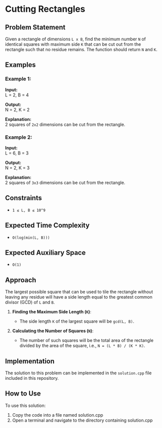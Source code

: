 # Cutting Rectangles

## Problem Statement

Given a rectangle of dimensions `L x B`, find the minimum number `N` of identical squares with maximum side `K` that can be cut out from the rectangle such that no residue remains. The function should return `N` and `K`.

## Examples

### Example 1:
**Input:**  
L = 2, B = 4

**Output:**  
N = 2, K = 2

**Explanation:**  
2 squares of `2x2` dimensions can be cut from the rectangle.

### Example 2:
**Input:**  
L = 6, B = 3

**Output:**  
N = 2, K = 3

**Explanation:**  
2 squares of `3x3` dimensions can be cut from the rectangle.

## Constraints
- `1 ≤ L, B ≤ 10^9`

## Expected Time Complexity
- `O(log(min(L, B)))`

## Expected Auxiliary Space
- `O(1)`

## Approach

The largest possible square that can be used to tile the rectangle without leaving any residue will have a side length equal to the greatest common divisor (GCD) of `L` and `B`. 

1. **Finding the Maximum Side Length (`K`)**:
   - The side length `K` of the largest square will be `gcd(L, B)`.

2. **Calculating the Number of Squares (`N`)**:
   - The number of such squares will be the total area of the rectangle divided by the area of the square, i.e., `N = (L * B) / (K * K)`.

## Implementation

The solution to this problem can be implemented in the `solution.cpp` file included in this repository.


## How to Use
To use this solution:

1. Copy the code into a file named solution.cpp
2. Open a terminal and navigate to the directory containing solution.cpp
